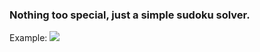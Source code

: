<h3>Nothing too special, just a simple sudoku solver.</h3>
Example:
<img src="https://i.imgur.com/z6icN27.png">